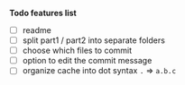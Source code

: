 **Todo features list**

- [ ] readme
- [ ] split part1 / part2 into separate folders
- [ ] choose which files to commit
- [ ] option to edit the commit message
- [ ] organize cache into dot syntax `.` => `a.b.c`
